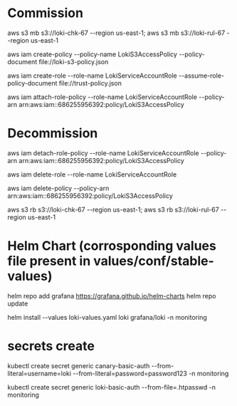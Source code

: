 # Commission
aws s3 mb s3://loki-chk-67 --region us-east-1; aws s3 mb s3://loki-rul-67 --region us-east-1

aws iam create-policy --policy-name LokiS3AccessPolicy --policy-document file://loki-s3-policy.json

aws iam create-role --role-name LokiServiceAccountRole --assume-role-policy-document file://trust-policy.json

aws iam attach-role-policy --role-name LokiServiceAccountRole --policy-arn arn:aws:iam::686255956392:policy/LokiS3AccessPolicy

# Decommission

aws iam detach-role-policy --role-name LokiServiceAccountRole --policy-arn arn:aws:iam::686255956392:policy/LokiS3AccessPolicy

aws iam delete-role --role-name LokiServiceAccountRole

aws iam delete-policy --policy-arn arn:aws:iam::686255956392:policy/LokiS3AccessPolicy

aws s3 rb s3://loki-chk-67 --region us-east-1; aws s3 rb s3://loki-rul-67 --region us-east-1



# Helm Chart (corrosponding values file present in values/conf/stable-values)

helm repo add grafana https://grafana.github.io/helm-charts
helm repo update

helm install --values loki-values.yaml loki grafana/loki -n monitoring


# secrets create
kubectl create secret generic canary-basic-auth --from-literal=username=loki --from-literal=password=password123 -n monitoring

kubectl create secret generic loki-basic-auth --from-file=.htpasswd -n monitoring